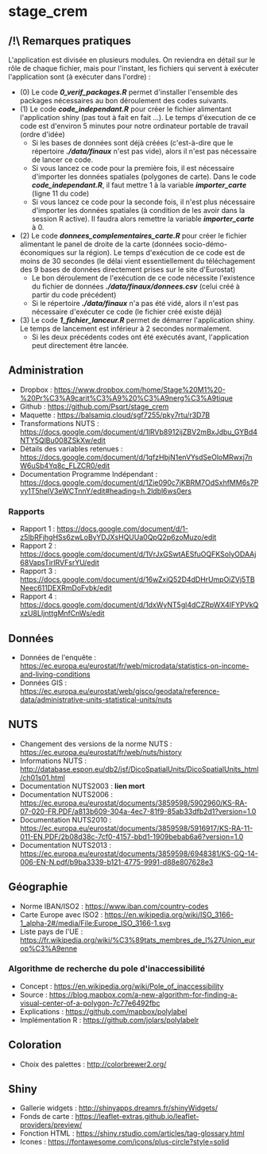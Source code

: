 # stage_crem

## /!\\ Remarques pratiques

L'application est divisée en plusieurs modules. On reviendra en détail sur le rôle de chaque fichier, mais pour l'instant, les fichiers qui servent à exécuter l'application sont (à exécuter dans l'ordre) :

* (0) Le code ***0_verif_packages.R*** permet d'installer l'ensemble des packages nécessaires au bon déroulement des codes suivants.
* (1) Le code ***code_independant.R*** pour créer le fichier alimentant l'application shiny (pas tout à fait en fait ...). Le temps d'éxecution de ce code est d'environ 5 minutes pour notre ordinateur portable de travail (ordre d'idée)
    - Si les bases de données sont déjà créées (c'est-à-dire que le répertoire ***./data/finaux*** n'est pas vide), alors il n'est pas nécessaire de lancer ce code.
    - Si vous lancez ce code pour la première fois, il est nécessaire d'importer les données spatiales (polygones de carte). Dans le code ***code_independant.R***, il faut mettre 1 à la variable ***importer_carte*** (ligne 11 du code)
    - Si vous lancez ce code pour la seconde fois, il n'est plus nécessaire d'importer les données spatiales (à condition de les avoir dans la session R active). Il faudra alors remettre la variable ***importer_carte*** à 0.
* (2) Le code ***donnees_complementaires_carte.R*** pour créer le fichier alimentant le panel de droite de la carte (données socio-démo-économiques sur la région). Le temps d'exécution de ce code est de moins de 30 secondes (le délai vient essentiellement du téléchagement des 9 bases de données directement prises sur le site d'Eurostat)
    - Le bon déroulement de l'exécution de ce code nécessite l'existence du fichier de données ***./data/finaux/donnees.csv*** (celui créé à partir du code précédent)
    - Si le répertoire ***./data/finaux*** n'a pas été vidé, alors il n'est pas nécessaire d'exécuter ce code (le fichier créé existe déjà)
* (3) Le code ***1_fichier_lanceur.R*** permet de démarrer l'application shiny. Le temps de lancement est inférieur à 2 secondes normalement.
    - Si les deux précédents codes ont été exécutés avant, l'application peut directement être lancée.


## Administration

* Dropbox : https://www.dropbox.com/home/Stage%20M1%20-%20Pr%C3%A9carit%C3%A9%20%C3%A9nerg%C3%A9tique
* Github : https://github.com/Psqrt/stage_crem
* Maquette : https://balsamiq.cloud/sgf7255/pky7rtu/r3D7B
* Transformations NUTS : https://docs.google.com/document/d/1IRVb8912ijZBV2mBxJdbu_GYBd4NTY5QlBu008ZSkXw/edit
* Détails des variables retenues : https://docs.google.com/document/d/1qfzHbjN1enVYsdSeOloMRwxj7nW6uSb4Yq8c_FLZCR0/edit
* Documentation Programme Indépendant : https://docs.google.com/document/d/1Zie090c7jKBRM7OdSxhfMM6s7Pyy1T5helV3eWCTnnY/edit#heading=h.2ldbl6ws0ers

### Rapports

* Rapport 1 : https://docs.google.com/document/d/1-z5IbRFjhgHSs6zwLoByYDJXsHQUUa0QpQ2p6zoMuzo/edit
* Rapport 2 : https://docs.google.com/document/d/1VrJxGSwtAESfuOQFKSoIyODAAj68VapsTirIRVFsrYU/edit  
* Rapport 3 : https://docs.google.com/document/d/16wZxiQ52D4dDHrUmpOiZVj5TBNeec611DEXRmDoFvbk/edit
* Rapport 4 : https://docs.google.com/document/d/1dxWyNT5gl4dCZRpWX4IFYPVkQxzU8LIjnttgMnfCnWs/edit

## Données
* Données de l'enquête : https://ec.europa.eu/eurostat/fr/web/microdata/statistics-on-income-and-living-conditions
* Données GIS : https://ec.europa.eu/eurostat/web/gisco/geodata/reference-data/administrative-units-statistical-units/nuts

## NUTS
* Changement des versions de la norme NUTS : https://ec.europa.eu/eurostat/fr/web/nuts/history
* Informations NUTS : http://database.espon.eu/db2/jsf/DicoSpatialUnits/DicoSpatialUnits_html/ch01s01.html
* Documentation NUTS2003 : **lien mort**
* Documentation NUTS2006 : https://ec.europa.eu/eurostat/documents/3859598/5902960/KS-RA-07-020-FR.PDF/a813b609-304a-4ec7-81f9-85ab33dfb2d1?version=1.0
* Documentation NUTS2010 : https://ec.europa.eu/eurostat/documents/3859598/5916917/KS-RA-11-011-EN.PDF/2b08d38c-7cf0-4157-bbd1-1909bebab6a6?version=1.0
* Documentation NUTS2013 : https://ec.europa.eu/eurostat/documents/3859598/6948381/KS-GQ-14-006-EN-N.pdf/b9ba3339-b121-4775-9991-d88e807628e3

## Géographie
* Norme IBAN/ISO2 : https://www.iban.com/country-codes
* Carte Europe avec ISO2 : https://en.wikipedia.org/wiki/ISO_3166-1_alpha-2#/media/File:Europe_ISO_3166-1.svg
* Liste pays de l'UE : https://fr.wikipedia.org/wiki/%C3%89tats_membres_de_l%27Union_europ%C3%A9enne

### Algorithme de recherche du pole d'inaccessibilité
* Concept : https://en.wikipedia.org/wiki/Pole_of_inaccessibility
* Source : https://blog.mapbox.com/a-new-algorithm-for-finding-a-visual-center-of-a-polygon-7c77e6492fbc
* Explications : https://github.com/mapbox/polylabel
* Implémentation R : https://github.com/jolars/polylabelr


## Coloration
* Choix des palettes : http://colorbrewer2.org/

## Shiny
* Gallerie widgets : http://shinyapps.dreamrs.fr/shinyWidgets/
* Fonds de carte : https://leaflet-extras.github.io/leaflet-providers/preview/
* Fonction HTML : https://shiny.rstudio.com/articles/tag-glossary.html 
* Icones : https://fontawesome.com/icons/plus-circle?style=solid
